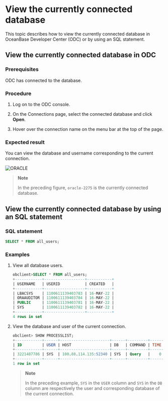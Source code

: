 # View the currently connected database

This topic describes how to view the currently connected database in OceanBase Developer Center (ODC) or by using an SQL statement.

## View the currently connected database in ODC

### Prerequisites

ODC has connected to the database.

### Procedure

1. Log on to the ODC console.

2. On the Connections page, select the connected database and click **Open**.

3. Hover over the connection name on the menu bar at the top of the page.

### Expected result

You can view the database and username corresponding to the current connection.

![ORACLE](https://obbusiness-private.oss-cn-shanghai.aliyuncs.com/doc/img/observer-enterprise/V3.2.3/zh-CN/2.Application-development-based-on-Oracle-mode/3.Create-and-manage-database-objects/322_3232.png)

> **Note**
>
> In the preceding figure, `oracle-2275` is the currently connected database.

## View the currently connected database by using an SQL statement

### SQL statement

```sql
SELECT * FROM all_users;
```

### Examples

1. View all database users.

   ```sql
   obclient>SELECT * FROM all_users;
   +------------+------------------+-----------+
   | USERNAME   | USERID           | CREATED   |
   +------------+------------------+-----------+
   | LBACSYS    | 1100611139403783 | 16-MAY-22 |
   | ORAAUDITOR | 1100611139403784 | 16-MAY-22 |
   | PUBLIC     | 1100611139403781 | 16-MAY-22 |
   | SYS        | 1100611139403782 | 16-MAY-22 |
   +------------+------------------+-----------+
   4 rows in set
   ```

2. View the database and user of the current connection.

   ```sql
   obclient> SHOW PROCESSLIST;
   +------------+------+----------------------+------+---------+------+--------+------------------+
   | ID         | USER | HOST                 | DB   | COMMAND | TIME | STATE  | INFO             |
   +------------+------+----------------------+------+---------+------+--------+------------------+
   | 3221487786 | SYS  | 100.88.114.135:52340 | SYS  | Query   |    0 | ACTIVE | SHOW PROCESSLIST |
   +------------+------+----------------------+------+---------+------+--------+------------------+
   1 row in set
   ```

   > **Note**
   >
   > In the preceding example, `SYS` in the `USER` column and `SYS` in the `DB` column are respectively the user and corresponding database of the current connection.
